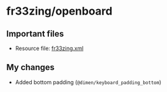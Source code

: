# fr33zing/openboard

## Important files

- Resource file: [fr33zing.xml](app/src/main/res/values/fr33zing.xml)

## My changes

- Added bottom padding (`@dimen/keyboard_padding_bottom`)